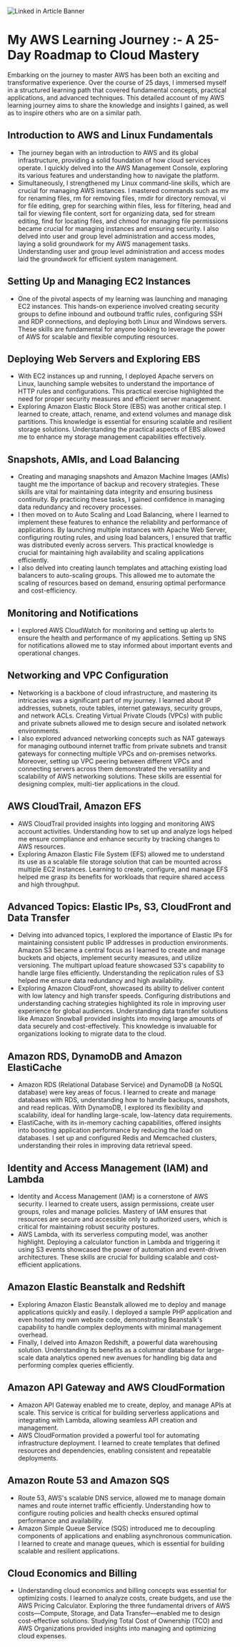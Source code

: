 ![Linked in Article Banner](https://github.com/user-attachments/assets/9a40ff20-cdd7-4422-87c3-03858d2f0f5f)


# My AWS Learning Journey :- A 25-Day Roadmap to Cloud Mastery
Embarking on the journey to master AWS has been both an exciting and transformative experience. Over the course of 25 days, I immersed myself in a structured learning path that covered fundamental concepts, practical applications, and advanced techniques. This detailed account of my AWS learning journey aims to share the knowledge and insights I gained, as well as to inspire others who are on a similar path.

## Introduction to AWS and Linux Fundamentals
- The journey began with an introduction to AWS and its global infrastructure, providing a solid foundation of how cloud services operate. I quickly delved into the AWS Management Console, exploring its various features and understanding how to navigate the platform.                                                                                                             
- Simultaneously, I strengthened my Linux command-line skills, which are crucial for managing AWS instances. I mastered commands such as mv for renaming files, rm for removing files, rmdir for directory removal, vi for file editing, grep for searching within files, less for filtering, head and tail for viewing file content, sort for organizing data, sed for stream editing, find for locating files, and chmod for managing file permissions became crucial for managing instances and ensuring security. I also delved into user and group level administration and access modes, laying a solid groundwork for my AWS management tasks. Understanding user and group level administration and access modes laid the groundwork for efficient system management.                          

## Setting Up and Managing EC2 Instances
- One of the pivotal aspects of my learning was launching and managing EC2 instances. This hands-on experience involved creating security groups to define inbound and outbound traffic rules, configuring SSH and RDP connections, and deploying both Linux and Windows servers. These skills are fundamental for anyone looking to leverage the power of AWS for scalable and flexible computing resources.           

## Deploying Web Servers and Exploring EBS
- With EC2 instances up and running, I deployed Apache servers on Linux, launching sample websites to understand the importance of HTTP rules and configurations. This practical exercise highlighted the need for proper security measures and efficient server management.                                                              
- Exploring Amazon Elastic Block Store (EBS) was another critical step. I learned to create, attach, rename, and extend volumes and manage disk partitions. This knowledge is essential for ensuring scalable and resilient storage solutions. Understanding the practical aspects of EBS allowed me to enhance my storage management capabilities effectively.                         

## Snapshots, AMIs, and Load Balancing
- Creating and managing snapshots and Amazon Machine Images (AMIs) taught me the importance of backup and recovery strategies. These skills are vital for maintaining data integrity and ensuring business continuity. By practicing these tasks, I gained confidence in managing data redundancy and recovery processes.                                                                                      
- I then moved on to Auto Scaling and Load Balancing, where I learned to implement these features to enhance the reliability and performance of applications. By launching multiple instances with Apache Web Server, configuring routing rules, and using load balancers, I ensured that traffic was distributed evenly across servers. This practical knowledge is crucial for maintaining high availability and scaling applications efficiently.                                                                                           
- I also delved into creating launch templates and attaching existing load balancers to auto-scaling groups. This allowed me to automate the scaling of resources based on demand, ensuring optimal performance and cost-efficiency.                                                        

## Monitoring and Notifications
- I explored AWS CloudWatch for monitoring and setting up alerts to ensure the health and performance of my applications. Setting up SNS for notifications allowed me to stay informed about important events and operational changes.                              
                             
## Networking and VPC Configuration
- Networking is a backbone of cloud infrastructure, and mastering its intricacies was a significant part of my journey. I learned about IP addresses, subnets, route tables, internet gateways, security groups, and network ACLs. Creating Virtual Private Clouds (VPCs) with public and private subnets allowed me to design secure and isolated network environments.                                                                  
- I also explored advanced networking concepts such as NAT gateways for managing outbound internet traffic from private subnets and transit gateways for connecting multiple VPCs and on-premises networks. Moreover, setting up VPC peering between different VPCs and connecting servers across them demonstrated the versatility and scalability of AWS networking solutions. These skills are essential for designing complex, multi-tier applications in the cloud.                                                

## AWS CloudTrail, Amazon EFS
- AWS CloudTrail provided insights into logging and monitoring AWS account activities. Understanding how to set up and analyze logs helped me ensure compliance and enhance security by tracking changes to AWS resources.                                      
- Exploring Amazon Elastic File System (EFS) allowed me to understand its use as a scalable file storage solution that can be mounted across multiple EC2 instances. Learning to create, configure, and manage EFS helped me grasp its benefits for workloads that require shared access and high throughput.                              

## Advanced Topics: Elastic IPs, S3, CloudFront and Data Transfer
- Delving into advanced topics, I explored the importance of Elastic IPs for maintaining consistent public IP addresses in production environments. Amazon S3 became a central focus as I learned to create and manage buckets and objects, implement security measures, and utilize versioning. The multipart upload feature showcased S3's capability to handle large files efficiently. Understanding the replication rules of S3 helped me ensure data redundancy and high availability.                                  
- Exploring Amazon CloudFront, showcased its ability to deliver content with low latency and high transfer speeds. Configuring distributions and understanding caching strategies highlighted its role in improving user experience for global audiences. Understanding data transfer solutions like Amazon Snowball provided insights into moving large amounts of data securely and cost-effectively. This knowledge is invaluable for organizations looking to migrate data to the cloud.                                 

## Amazon RDS, DynamoDB and Amazon ElastiCache
- Amazon RDS (Relational Database Service) and DynamoDB (a NoSQL database) were key areas of focus. I learned to create and manage databases with RDS, understanding how to handle backups, snapshots, and read replicas. With DynamoDB, I explored its flexibility and scalability, ideal for handling large-scale, low-latency data requirements.                                      
- ElastiCache, with its in-memory caching capabilities, offered insights into boosting application performance by reducing the load on databases. I set up and configured Redis and Memcached clusters, understanding their roles in improving data retrieval speed.                                                               

## Identity and Access Management (IAM) and Lambda
- Identity and Access Management (IAM) is a cornerstone of AWS security. I learned to create users, assign permissions, create user groups, roles and manage policies. Mastery of IAM ensures that resources are secure and accessible only to authorized users, which is critical for maintaining robust security postures.                                    
- AWS Lambda, with its serverless computing model, was another highlight. Deploying a calculator function in Lambda and triggering it using S3 events showcased the power of automation and event-driven architectures. These skills are crucial for building scalable and cost-efficient applications.                                   

## Amazon Elastic Beanstalk and Redshift
- Exploring Amazon Elastic Beanstalk allowed me to deploy and manage applications quickly and easily. I deployed a sample PHP application and even hosted my own website code, demonstrating Beanstalk's capability to handle complex deployments with minimal management overhead.                                     
- Finally, I delved into Amazon Redshift, a powerful data warehousing solution. Understanding its benefits as a columnar database for large-scale data analytics opened new avenues for handling big data and performing complex queries efficiently.                                       

## Amazon API Gateway and AWS CloudFormation
- Amazon API Gateway enabled me to create, deploy, and manage APIs at scale. This service is critical for building serverless applications and integrating with Lambda, allowing seamless API creation and management.                                            
- AWS CloudFormation provided a powerful tool for automating infrastructure deployment. I learned to create templates that defined resources and dependencies, enabling consistent and repeatable deployments.       

## Amazon Route 53 and Amazon SQS
- Route 53, AWS's scalable DNS service, allowed me to manage domain names and route internet traffic efficiently. Understanding how to configure routing policies and health checks ensured optimal performance and availability.                                              
- Amazon Simple Queue Service (SQS) introduced me to decoupling components of applications and enabling asynchronous communication. I learned to create and manage queues, which is essential for building scalable and resilient applications.                                          

## Cloud Economics and Billing
- Understanding cloud economics and billing concepts was essential for optimizing costs. I learned to analyze costs, create budgets, and use the AWS Pricing Calculator. Exploring the three fundamental drivers of AWS costs—Compute, Storage, and Data Transfer—enabled me to design cost-effective solutions. Studying Total Cost of Ownership (TCO) and AWS Organizations provided insights into managing and optimizing cloud expenses.                                                

